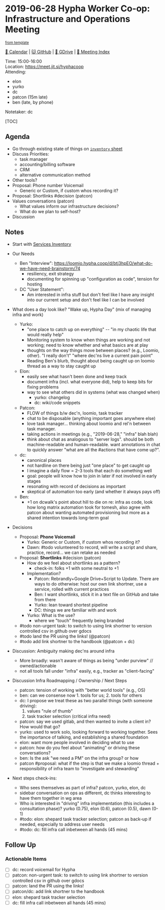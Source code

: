 # 2019-06-28 Hypha Worker Co-op: Infrastructure and Operations Meeting

<sup>[from template][template]</sup>

[:date: Calendar][cal] | [:cat: GitHub][gh] | [:open_file_folder: GDrive][gdrive] | [:notebook: Meeting Index][meetings]

Time: 15:00-16:00  
Location: https://meet.jit.si/hyphacoop  
Attending: 
- elon
- yurko
- dc
- patcon (15m late)
- ben (late, by phone)

Notetaker: dc

[TOC]

## Agenda

- Go through existing state of things on [`inventory` sheet](https://link.hypha.coop/inventory)
- Discuss Priorities:
    - task manager
    - accounting/billing software
    - CRM
    - alternative communication method
- Other tools?
- Proposal: Phone number Voicemail
    - Generic or Custom, if custom whos recording it?
- Proposal: Shortlinks #decision (patcon)
- Values conversations (patcon)
    - What values inform our infrastructure decisions?
    - What do we plan to self-host?
- Discussion



## Notes

- Start with [Services Inventory](https://hackmd.io/WXS9Ie9wQ8OlmIhSpDpdmw?view)
- Our Needs
    - Ben "Interview": https://loomio.hypha.coop/d/btj3hpEO/what-do-we-have-need-brainstorm/74
        - resiliency, exit strategy
        - documenting for spinning up "configuration as code", tension for hosting 
    - DC "User Statement":
        - Am interested in infra stuff but don't feel like I have any insight into our current setup and don't feel like I can be involved
- What does a day look like? "Wake up, Hypha Day" (mix of managing infra and work)
    - Yurko: 
        - "one place to catch up on everything" -- "in my chaotic life that would really help"
        - Monitoring system to know when things are working and not working; need to know whether and what basics are at play
        - thoughts on the way things move between places? (e.g., Loomio, other). "I really don't" "where dec'ns live a current pain point" 
        - Reading Ben's blurb, thought about being caught up on loomio thread as a way to stay caught up
    - Elon:
        - easily see what hasn't been done and keep track
        - document infra (incl. what everyone did), help to keep bits for fixing problems 
        - way to see what others did in systems (what was changed when)
            - yurko: changelog 
            - dc: wiki/code snippets
    - Patcon:
        - FLOW of things b/w dec'n, loomio, task tracker
        - chat to be disposable (anything important goes anywhere else)
        - love task manager... thinking about loomio and rel'n between task manager.
        - taking actions in meetings (e.g., "2019-06-28," "infra" blah blah)  
        - think about chat as analogous to "server logs". should be both machine-readable and human-readable. want annotations in chat to quickly answer "what are all the #actions that have come up?".
    - dc:
        - canonical places
        - not hardline on there being just "one place" to get caught up
        - I imagine a daily flow = 2-3 tools that each do something well
        - goal: people will know how to join in later if not involved in early stages
        - resonating with record of decisions as important
        - skeptical of automation too early (and whether it always pays off)
    - Ben:
        - +1 on dcwalk's point about hill to die on re: infra as code, look how long matrix automation took for tomesh, also agree with patcon about wanting automated provisioning but more as a shared intention towards long-term goal

- Decisions
    - Proposal: **Phone Voicemail**
        - Yurko: Generic or Custom, if custom whos recording it?
        - Dawn: #todo volunteered to record, will write a script and share, practice, record... we can retake as needed 
    - Proposal: **Shortlinks** #decision (patcon)
        - How do we feel about shortlinks as a pattern?
            - check-in: folks +1 with some neutral to +1
        - Implementation?
            - Patcon: Rebrandly+Google Drive+Script to Update. There are ways to do otherwise: host our own link shortner, use a service, rolled with current practices
            - Ben: I want shortlinks, stick it in a text file on GitHub and take from there
            - Yurko: lean toward shortest pipeline
            - DC: things we are familiar with and work
        - Yurko: What is the use?
            - where we "touch" frequently being branded
    - #todo non-urgent task: to switch to using link shortner to version controlled csv in github over gdocs 
    - #todo land the PR using the links! (@patcon)
    - #todo add link shortner to the handbook (@patcon + dc)
- Discussion: Ambiguity making dec'ns around infra
    - More broadly: wasn't aware of things as being "under purview" // owned/actionable
    - not all tools fall under "infra" easily, e.g., tracker as "client-facing"
- Discussion Infra Roadmapping / Ownership / Next Steps
    - patcon: tension of working with "better world tools" (e.g., OS)
    - ben: can we consense now 1. tools for us; 2. tools for others
    - dc: I propose we treat these as two parallel things (with someone driving):
        1. values "rule of thumb"
        2. task tracker selection (critical infra need) 
    - patcon: say we used gitlab, and then wanted to invite a client in? How would that go?
    - yurko: used to work solo, looking forward to working together. Sees the importance of talking, and establishing a shared foundation
    - elon: want more people involved in deciding what to use
    - patcon: how do you feel about "animating" or driving these conversations?
    - ben: Is the ask "we need a PM" on the infra group? or how 
    - patcon #proposal: what if the step is that we make a loomio thread + responsibility of infra team to "investigate and stewarding" 
- Next steps check-ins:
    - Who sees themselves as part of infra?
        patcon, yurko, elon, dc
    - sidebar conversation on ops as different, dc thinks interesting to have  them together in wg area
    - Who is interested in "driving" infra implementation (this includes a consultation phase)?
        yurko (0.75), elon (0.6), patcon (0.5), dawn (0-1)
    - #todo: elon: shepard task tracker selection; patcon as back-up if needed, especially to address user needs
    - #todo: dc: fill infra call inbetween all hands (45 mins)

## Follow Up

### Actionable Items

- [ ] dc: record voicemail for Hypha
- [ ] patcon: non-urgent task: to switch to using link shortner to version controlled csv in github over gdocs
- [ ] patcon: land the PR using the links!
- [ ] patcon/dc: add link shortner to the handbook
- [ ] elon: shepard task tracker selection
- [ ] dc: fill infra call inbetween all hands (45 mins)

<!-- Links -->
[template]: https://link.hypha.coop/template
[meetings]: https://link.hypha.coop/meetings
[cal]: https://calendar.google.com/calendar/embed?src=s2224p8sptnujs736vplf9anjo%40group.calendar.google.com&ctz=America%2FToronto
[gh]: https://github.com/hyphacoop/organizing
[gdrive]: https://drive.google.com/drive/u/0/folders/14KYnYwOEK3InYZ3jCn-Gtf5q430sE9oc
[biz-wg]: https://loomio.hypha.coop/g/ojZI2bPl/working-groups-business-planning
[fin-wg]: https://loomio.hypha.coop/g/sRPwaorg/working-groups-finance
[gov-wg]: https://loomio.hypha.coop/g/BaAj6dQn/working-groups-governance-by-laws-incorporation-articles-gm-
[ino-wg]: https://loomio.hypha.coop/g/KvARWad7/working-groups-infrastructure-and-operations
